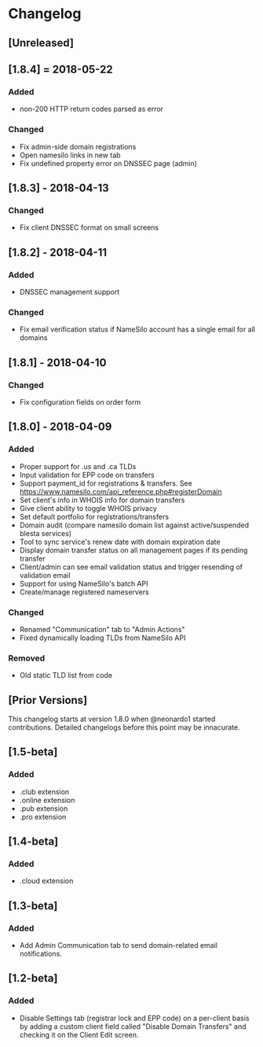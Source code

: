 # Changelog

## [Unreleased]

## [1.8.4] = 2018-05-22
### Added
- non-200 HTTP return codes parsed as error
### Changed
- Fix admin-side domain registrations
- Open namesilo links in new tab
- Fix undefined property error on DNSSEC page (admin)

## [1.8.3] - 2018-04-13
### Changed
- Fix client DNSSEC format on small screens

## [1.8.2] - 2018-04-11
### Added
- DNSSEC management support

### Changed
- Fix email verification status if NameSilo account has a single email for all domains

## [1.8.1] - 2018-04-10
### Changed
- Fix configuration fields on order form

## [1.8.0] - 2018-04-09
### Added
- Proper support for .us and .ca TLDs
- Input validation for EPP code on transfers
- Support payment_id for registrations & transfers.  See https://www.namesilo.com/api_reference.php#registerDomain
- Set client's info in WHOIS info for domain transfers
- Give client ability to toggle WHOIS privacy
- Set default portfolio for registrations/transfers
- Domain audit (compare namesilo domain list against active/suspended blesta services)
- Tool to sync service's renew date with domain expiration date
- Display domain transfer status on all management pages if its pending transfer
- Client/admin can see email validation status and trigger resending of validation email
- Support for using NameSilo's batch API
- Create/manage registered nameservers

### Changed
- Renamed "Communication" tab to "Admin Actions"
- Fixed dynamically loading TLDs from NameSilo API

### Removed
- Old static TLD list from code

## [Prior Versions]
This changelog starts at version 1.8.0 when @neonardo1 started contributions.
Detailed changelogs before this point may be innacurate.

## [1.5-beta]
### Added
- .club extension
- .online extension
- .pub extension
- .pro extension

## [1.4-beta]
### Added
- .cloud extension

## [1.3-beta]
### Added
- Add Admin Communication tab to send domain-related email notifications.

## [1.2-beta]
### Added
- Disable Settings tab (registrar lock and EPP code) on a per-client basis by adding a custom client field called "Disable Domain Transfers" and checking it on the Client Edit screen.